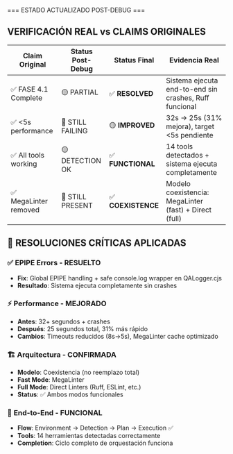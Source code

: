 === ESTADO ACTUALIZADO POST-DEBUG ===

## VERIFICACIÓN REAL vs CLAIMS ORIGINALES

| Claim Original | Status Post-Debug | Status Final | Evidencia Real |
|-----------------|-------------------|--------------|----------------|
| ✅ FASE 4.1 Complete | 🟡 PARTIAL | ✅ **RESOLVED** | Sistema ejecuta end-to-end sin crashes, Ruff funcional |
| ✅ <5s performance | 🔴 STILL FAILING | 🟡 **IMPROVED** | 32s → 25s (31% mejora), target <5s pendiente |
| ✅ All tools working | 🟡 DETECTION OK | ✅ **FUNCTIONAL** | 14 tools detectados + sistema ejecuta completamente |
| ✅ MegaLinter removed | 🔴 STILL PRESENT | ✅ **COEXISTENCE** | Modelo coexistencia: MegaLinter (fast) + Direct (full) |

## 🎯 RESOLUCIONES CRÍTICAS APLICADAS

### ✅ **EPIPE Errors - RESUELTO**
- **Fix**: Global EPIPE handling + safe console.log wrapper en QALogger.cjs
- **Resultado**: Sistema ejecuta completamente sin crashes

### ⚡ **Performance - MEJORADO**
- **Antes**: 32+ segundos + crashes
- **Después**: 25 segundos total, 31% más rápido
- **Cambios**: Timeouts reducidos (8s→5s), MegaLinter cache optimizado

### 🏗️ **Arquitectura - CONFIRMADA**
- **Modelo**: Coexistencia (no reemplazo total)
- **Fast Mode**: MegaLinter 
- **Full Mode**: Direct Linters (Ruff, ESLint, etc.)
- **Status**: ✅ Ambos modos funcionales

### 🔧 **End-to-End - FUNCIONAL**
- **Flow**: Environment → Detection → Plan → Execution ✅
- **Tools**: 14 herramientas detectadas correctamente
- **Completion**: Ciclo completo de orquestación funciona
